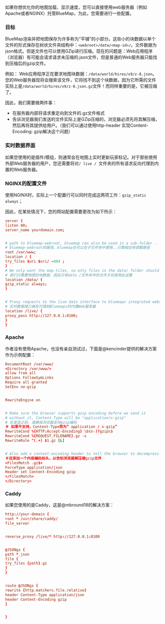 如果你想优化你的地图加载、显示速度，您可以直接使用web服务器（例如Apache或者NGINX）托管BlueMap，为此，您需要进行一些配置。
### 目标
BlueMap渲染并把地图保存为许多称为“平铺”的小部分。这些小的块数据以单个文件的形式保存在树状文件夹结构中：`<webroot>/data/<map-id>/`。文件数据为json格式。但是文件也可以使用GZip进行压缩。现在的问题是：Web应用程序（浏览器）有可能会请求请求未压缩的.json文件，但是普通的Web服务器只能找到压缩后的gzip文件。


例如： Web应用程序正在要求地图块数据：`/data/world/hires/x9/z-8.json`。您的Web服务器现将会搜索该文件，它将找不到这个块数据，因为它所需的文件实际上是`/data/world/hires/x9/z-8.json.gz`文件！而同样重要的是，它被压缩了。


因此，我们需要做两件事：


- 在服务器内部将请求重定向到文件的.gz文件格式
- 告诉浏览器我们发送的文件实际上是GZip压缩的，浏览器必须先将其解压缩，然后再将其提供给用户。（我们可以通过使用http-header 实现Content-Encoding: gzip解决这个问题）


### 实时数据界面
如果您使用的是插件/模组，则通常会在地图上实时更新玩家标记。对于那些使用外部Web服务器的用户，您还需要将对`/ live / `文件夹的所有请求反向代理到内置的Web服务器。


### NGINX的配置文件
使用NGINX时，实际上一个配置行可以同时完成这两项工作：`gzip_static always`；


因此，在某些情况下，您的网站配置需要更改为如下所示：


```conf
server {
listen 80;
server_name yourdomain.com;


# path to bluemap-webroot, bluemap can also be used in a sub-folder .. just adapt the paths accordingly
# bluemap-webroot的路径，bluemap也可以在子文件夹中使用..只需相应地调整路径
root /var/www; 
location / {
try_files $uri $uri/ =404 ;
}
# We only want the map-tiles, so only files in the data/ folder should use this setting
# 我们只需要地图的块数据，因此只有data /文件夹中的文件才应使用此设置
location /data/ {
gzip_static always;
}


# Proxy requests to the live data interface to bluemaps integrated webserver
# 实时数据接口被反代理到Bluemaps的内置Web服务器
location /live/ {
proxy_pass http://127.0.0.1:8100;
}
}
```
### Apache
作者没有使用Apache，也没有亲自测试过，下面是@kencinder提供的解决方案作为示例配置：


```conf
DocumentRoot /var/www/
<Directory /var/www/>
allow from all
Options FollowSymLinks
Require all granted
SetEnv no-gzip


RewriteEngine on


# Make sure the browser supports gzip encoding before we send it
# without it, Content-Type will be "application/x-gzip"
# 在发送之前，请确保浏览器支持gzip编码
＃ 如果不支持，Content-Type将为“ application / x-gzip”
RewriteCond %{HTTP:Accept-Encoding} \b(x-)?gzip\b
RewriteCond %{REQUEST_FILENAME}.gz -s
RewriteRule ^(.+) $1.gz [L]


# Also add a content-encoding header to tell the browser to decompress
＃还添加一个内容编码标头，以告知浏览器解压缩gzip文件
<FilesMatch .gz$>
ForceType application/json
Header set Content-Encoding gzip
</FilesMatch>
</Directory>
```
### Caddy
如果您使用的是Caddy，这是@mbround18的解决方案：


```conf
http://your-domain {
root * /usr/share/caddy/
file_server


reverse_proxy /live/* http://127.0.0.1:8100


@JSONgz {
path *.json
file {
try_files {path}.gz
}
}


route @JSONgz {
rewrite {http.matchers.file.relative}
header Content-Type application/json
header Content-Encoding gzip
}


}
```


